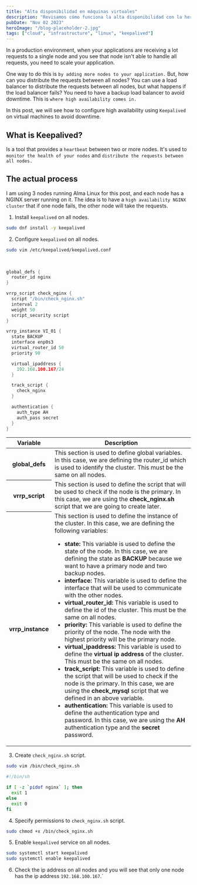 ```yaml
---
title: "Alta disponibilidad en máquinas virtuales"
description: "Revisamos cómo funciona la alta disponibilidad con la herramienta de Keepalived dentro de máquinas virtuales."
pubDate: "Nov 02 2023"
heroImage: "/blog-placeholder-2.jpg"
tags: ["cloud", "infrastructure", "linux", "keepalived"]
---
```

In a production environment, when your applications are receiving a lot requests to a single node and you see that node isn't able to handle all requests, you need to scale your application. 

One way to do this is `by adding more nodes to your application.` But, how can you distribute the requests between all nodes? You can use a load balancer to distribute the requests between all nodes, but what happens if the load balancer fails? You need to have a backup load balancer to avoid downtime. 
This is `where high availability comes in.`

In this post, we will see how to configure high availability using `Keepalived` on virtual machines to avoid downtime.

## What is Keepalived?

Is a tool that provides a `heartbeat` between two or more nodes. It's used to `monitor the health of your nodes` and `distribute the requests between all nodes.`

## The actual process

I am using 3 nodes running Alma Linux for this post, and each node has a NGINX server running on it. The idea is to have a `high availability NGINX cluster` that if one node fails, the other node will take the requests.

1. Install `keepalived` on all nodes.

```bash
sudo dnf install -y keepalived
```

2. Configure `keepalived` on all nodes.

```bash
sudo vim /etc/keepalived/keepalived.conf
```
<br/>

```c
global_defs {
  router_id nginx
}

vrrp_script check_nginx {
  script "/bin/check_nginx.sh"
  interval 2
  weight 50
  script_security script
}

vrrp_instance VI_01 {
  state BACKUP
  interface enp0s3
  virtual_router_id 50
  priority 90

  virtual_ipaddress {
    192.168.100.167/24
  }

  track_script {
    check_nginx
  }

  authentication {
    auth_type AH
    auth_pass secret
  }
} 
```

<div class="relative overflow-x-auto">
    <table class="w-full text-sm md:text-lg text-left rtl:text-right text-gray-500">
        <thead class="text-xs md:text-md text-gray-700 uppercase bg-gray-50">
            <tr>
                <th scope="col" class="px-6 py-3">
                    Variable
                </th>
                <th scope="col" class="px-6 py-3">
                    Description
                </th>
            </tr>
        </thead>
        <tbody>
            <tr class="bg-white border-b">
                <th scope="row" class="px-6 py-4 font-medium text-gray-900 whitespace-nowrap">
                    global_defs
                </th>
                <td class="px-6 py-4">
                    This section is used to define global variables. In this case, we are defining the router_id which is used to identify the cluster. This must be the same on all nodes.
                </td>
            </tr>
            <tr class="bg-white border-b">
                <th scope="row" class="px-6 py-4 font-medium text-gray-900 whitespace-nowrap">
                    vrrp_script
                </th>
                <td class="px-6 py-4">
                    This section is used to define the script that will be used to check if the node is the primary. In this case, we are using the <strong>check_nginx.sh</strong> script that we are going to create later.
                </td>
            </tr>
            <tr class="bg-white border-b">
                <th scope="row" class="px-6 py-4 font-medium text-gray-900 whitespace-nowrap">
                    vrrp_instance
                </th>
                <td class="px-6 py-4">
                    This section is used to define the instance of the cluster. In this case, we are defining the following variables:
                    <ul class="list-disc list-inside">
                        <li><strong>state:</strong> This variable is used to define the state of the node. In this case, we are defining the state as <strong>BACKUP</strong> because we want to have a primary node and two backup nodes.</li>
                        <li><strong>interface:</strong> This variable is used to define the interface that will be used to communicate with the other nodes.</li>
                        <li><strong>virtual_router_id:</strong> This variable is used to define the id of the cluster. This must be the same on all nodes.</li>
                        <li><strong>priority:</strong> This variable is used to define the priority of the node. The node with the highest priority will be the primary node.</li>
                        <li><strong>virtual_ipaddress:</strong> This variable is used to define the <strong>virtual ip address</strong> of the cluster. This must be the same on all nodes.</li>
                        <li><strong>track_script:</strong> This variable is used to define the script that will be used to check if the node is the primary. In this case, we are using the <strong>check_mysql</strong> script that we defined in an above variable.</li>
                        <li><strong>authentication:</strong> This variable is used to define the authentication type and password. In this case, we are using the <strong>AH</strong> authentication type and the <strong>secret</strong> password.</li>
                    </ul>
                </td>
            </tr>
        </tbody>
    </table>
</div>

3. Create `check_nginx.sh` script.

```bash
sudo vim /bin/check_nginx.sh
```

```bash
#!/bin/sh

if [ -z `pidof nginx` ]; then
  exit 1
else
  exit 0
fi
```

4. Specify permissions to `check_nginx.sh` script.

```bash
sudo chmod +x /bin/check_nginx.sh
```

5. Enable `keepalived` service on all nodes.

```bash
sudo systemctl start keepalived
sudo systemctl enable keepalived
```

6. Check the ip address on all nodes and you will see that only one node has the ip address `192.168.100.167`.`

